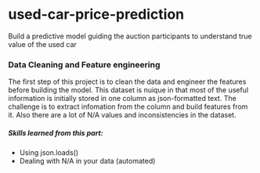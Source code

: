 # used-car-price-prediction
Build a predictive model guiding the auction participants to understand true value of the used car

### Data Cleaning and Feature engineering
The first step of this project is to clean the data and engineer the features before building the model. 
This dataset is nuique in that most of the useful information is initially stored in one column as json-formatted text. 
The challenge is to extract infomation from the column and build features from it. 
Also there are a lot of N/A values and inconsistencies in the dataset.

##### Skills learned from this part:
  - Using json.loads()
  - Dealing with N/A in your data (automated)

